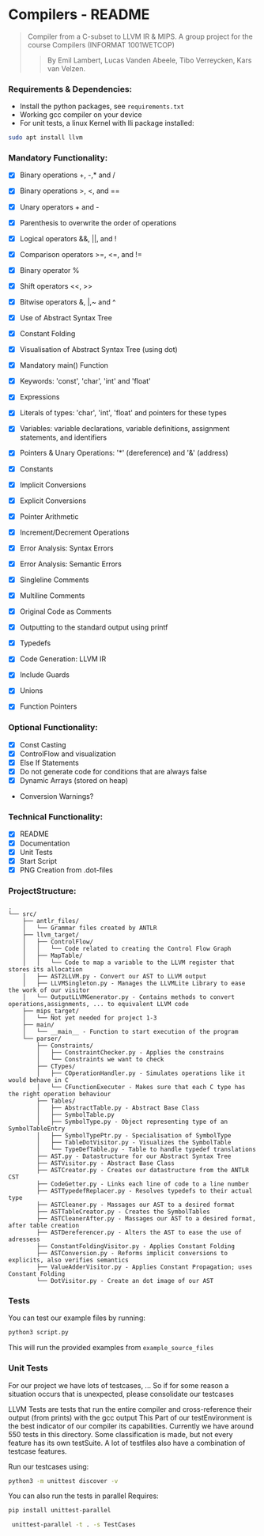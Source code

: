 # Compilers - README
> Compiler from a C-subset to LLVM IR & MIPS. A group project for the course Compilers (INFORMAT 1001WETCOP)
> > By Emil Lambert, Lucas Vanden Abeele, Tibo Verreycken, Kars van Velzen.

### Requirements & Dependencies:
- Install the python packages, see ``requirements.txt``
- Working gcc compiler on your device
- For unit tests, a linux Kernel with lli package installed: 

```bash
sudo apt install llvm
```

### Mandatory Functionality:


- [X] Binary operations +, -,* and /
- [X] Binary operations >, <, and ==
- [X] Unary operators + and -
- [X] Parenthesis to overwrite the order of operations
- [X] Logical operators &&, ||, and !
- [X] Comparison operators >=, <=, and !=
- [X] Binary operator %
- [X] Shift operators <<, >>
- [X] Bitwise operators &, |,~ and ^
- [X] Use of Abstract Syntax Tree
- [X] Constant Folding
- [X] Visualisation of Abstract Syntax Tree (using dot)
- [X] Mandatory main() Function 
- [X] Keywords: 'const', 'char', 'int' and 'float'
- [X] Expressions
- [X] Literals of types: 'char', 'int', 'float' and pointers for these types
- [X] Variables: variable declarations, variable definitions, assignment statements, and identifiers
- [X] Pointers & Unary Operations: '*' (dereference) and '&' (address)
- [X] Constants
- [X] Implicit Conversions
- [X] Explicit Conversions
- [X] Pointer Arithmetic
- [X] Increment/Decrement Operations
- [X] Error Analysis: Syntax Errors
- [X] Error Analysis: Semantic Errors
- [X] Singleline Comments
- [X] Multiline Comments
- [X] Original Code as Comments
- [X] Outputting to the standard output using printf
- [X] Typedefs
- [X] Code Generation: LLVM IR
- [X] Include Guards 
- [X] Unions
- [X] Function Pointers


### Optional Functionality: 
- [X] Const Casting
- [X] ControlFlow and visualization
- [X] Else If Statements
- [X] Do not generate code for conditions that are always false
- [x] Dynamic Arrays (stored on heap)

- Conversion Warnings?

### Technical Functionality: 
- [X] README
- [X] Documentation
- [X] Unit Tests
- [X] Start Script
- [X] PNG Creation from .dot-files

### ProjectStructure:

```
.
└── src/
    ├── antlr_files/
    │   └── Grammar files created by ANTLR
    ├── llvm_target/
    │   ├── ControlFlow/
    │   │   └── Code related to creating the Control Flow Graph
    │   ├── MapTable/
    │   │   └── Code to map a variable to the LLVM register that stores its allocation
    │   ├── AST2LLVM.py - Convert our AST to LLVM output
    │   ├── LLVMSingleton.py - Manages the LLVMLite Library to ease the work of our visitor
    │   └── OutputLLVMGenerator.py - Contains methods to convert operations,assignments, ... to equivalent LLVM code
    ├── mips_target/
    │   └── Not yet needed for project 1-3
    ├── main/
    │   └── __main__ - Function to start execution of the program
    └── parser/
        ├── Constraints/
        │   ├── ConstraintChecker.py - Applies the constrains
        │   └── Constraints we want to check
        ├── CTypes/
        │   ├── COperationHandler.py - Simulates operations like it would behave in C
        │   └── CFunctionExecuter - Makes sure that each C type has the right operation behaviour
        ├── Tables/
        │   ├── AbstractTable.py - Abstract Base Class
        │   ├── SymbolTable.py 
        │   ├── SymbolType.py - Object representing type of an SymbolTableEntry
        │   ├── SymbolTypePtr.py - Specialisation of SymbolType
        │   ├── TableDotVisitor.py - Visualizes the SymbolTable
        │   └── TypeDefTable.py - Table to handle typedef translations
        ├── AST.py - Datastructure for our Abstract Syntax Tree
        ├── ASTVisitor.py - Abstract Base Class
        ├── ASTCreator.py - Creates our datastructure from the ANTLR CST
        ├── CodeGetter.py - Links each line of code to a line number
        ├── ASTTypedefReplacer.py - Resolves typedefs to their actual type
        ├── ASTCleaner.py - Massages our AST to a desired format
        ├── ASTTableCreator.py - Creates the SymbolTables
        ├── ASTCleanerAfter.py - Massages our AST to a desired format, after table creation
        ├── ASTDereferencer.py - Alters the AST to ease the use of adressess
        ├── ConstantFoldingVisitor.py - Applies Constant Folding
        ├── ASTConversion.py - Reforms implicit conversions to explicits, also verifies semantics
        ├── ValueAdderVisitor.py - Applies Constant Propagation; uses Constant Folding
        └── DotVisitor.py - Create an dot image of our AST
```

### Tests

You can test our example files by running: 

```bash
python3 script.py
```

This will run the provided examples from ``example_source_files``

### Unit Tests
For our project we have lots of testcases, ...
So if for some reason a situation occurs that is unexpected, please consolidate our testcases

LLVM Tests are tests that run the entire compiler and cross-reference their output  (from prints) with the gcc output
This Part of our testEnvironment is the best indicator of our compiler its capabilities.
Currently we have around 550 tests in this directory. Some classification is made, but not every feature
has its own testSuite. A lot of testfiles also have a combination of testcase features.

Run our testcases using:
```bash
python3 -m unittest discover -v
```

You can also run the tests in parallel
Requires:
```bash
pip install unittest-parallel
```

```bash
 unittest-parallel -t . -s TestCases
```

